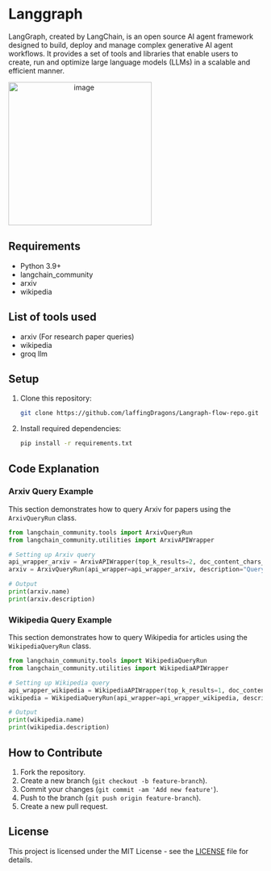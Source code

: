 
# Langgraph


LangGraph, created by LangChain, is an open source AI agent framework designed to build, deploy and manage complex generative AI agent workflows. It provides a set of tools and libraries that enable users to create, run and optimize large language models (LLMs) in a scalable and efficient manner.


<img style="text-align:center" width="284" alt="image" src="https://github.com/user-attachments/assets/fc62cc3e-1de1-442b-a3a0-e02714221412" />


## Requirements

- Python 3.9+
- langchain_community
- arxiv
- wikipedia

## List of tools used

- arxiv (For research paper queries)
- wikipedia
- groq llm

## Setup

1. Clone this repository:
    ```bash
    git clone https://github.com/laffingDragons/Langraph-flow-repo.git
    ```

2. Install required dependencies:
    ```bash
    pip install -r requirements.txt
    ```

## Code Explanation

### Arxiv Query Example
This section demonstrates how to query Arxiv for papers using the `ArxivQueryRun` class.

```python
from langchain_community.tools import ArxivQueryRun
from langchain_community.utilities import ArxivAPIWrapper

# Setting up Arxiv query
api_wrapper_arxiv = ArxivAPIWrapper(top_k_results=2, doc_content_chars_max=500)
arxiv = ArxivQueryRun(api_wrapper=api_wrapper_arxiv, description="Query arxiv papers")

# Output
print(arxiv.name)
print(arxiv.description)
```

### Wikipedia Query Example
This section demonstrates how to query Wikipedia for articles using the `WikipediaQueryRun` class.

```python
from langchain_community.tools import WikipediaQueryRun
from langchain_community.utilities import WikipediaAPIWrapper

# Setting up Wikipedia query
api_wrapper_wikipedia = WikipediaAPIWrapper(top_k_results=1, doc_content_chars_max=500)
wikipedia = WikipediaQueryRun(api_wrapper=api_wrapper_wikipedia, description="Query for information retrieval of wikipedia")

# Output
print(wikipedia.name)
print(wikipedia.description)
```

## How to Contribute

1. Fork the repository.
2. Create a new branch (`git checkout -b feature-branch`).
3. Commit your changes (`git commit -am 'Add new feature'`).
4. Push to the branch (`git push origin feature-branch`).
5. Create a new pull request.

## License

This project is licensed under the MIT License - see the [LICENSE](LICENSE) file for details.
